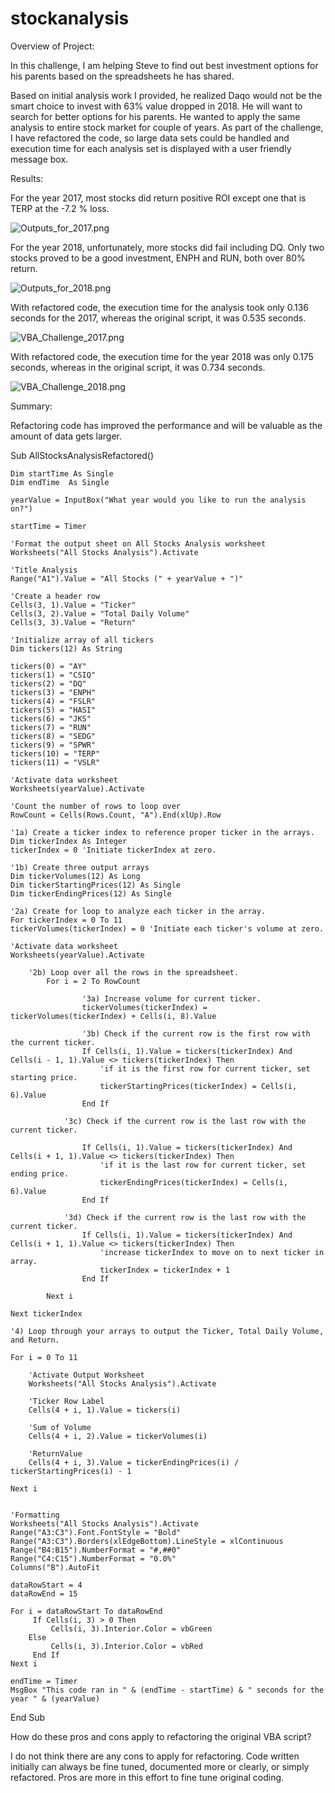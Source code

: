 # stockanalysis
Overview of Project:

In this challenge, I am helping Steve to find out best investment options for his parents based on the spreadsheets he has shared.

Based on initial analysis work I provided, he realized Daqo would not be the smart choice to invest with 63% value dropped in 2018. He will want to search for better options for his parents. He wanted to apply the same analysis to entire stock market for couple of years. As part of the challenge, I have refactored the code, so large data sets could be handled and execution time for each analysis set is displayed with a user friendly message box.

Results:

For the year 2017, most stocks did return positive ROI except one that is TERP at the -7.2 % loss.

![Outputs_for_2017.png](Resources/Outputs_for_2017.png)


For the year 2018, unfortunately, more stocks did fail including DQ. Only two stocks proved to be a good investment, ENPH and RUN, both over 80% return.

![Outputs_for_2018.png](Resources/Outputs_for_2018.png)


With refactored code, the execution time for the analysis took only 0.136 seconds for the 2017, whereas the original script, it was 0.535 seconds.

![VBA_Challenge_2017.png](Resources/VBA_Challenge_2017.png)


With refactored code, the execution time for the year 2018 was only 0.175 seconds, whereas in the original script, it was 0.734 seconds.

![VBA_Challenge_2018.png](Resources/VBA_Challenge_2018.png)


Summary:

Refactoring code has improved the performance and will be valuable as the amount of data gets larger.

Sub AllStocksAnalysisRefactored()

    Dim startTime As Single
    Dim endTime  As Single

    yearValue = InputBox("What year would you like to run the analysis on?")

    startTime = Timer

    'Format the output sheet on All Stocks Analysis worksheet
    Worksheets("All Stocks Analysis").Activate

    'Title Analysis
    Range("A1").Value = "All Stocks (" + yearValue + ")"

    'Create a header row
    Cells(3, 1).Value = "Ticker"
    Cells(3, 2).Value = "Total Daily Volume"
    Cells(3, 3).Value = "Return"

    'Initialize array of all tickers
    Dim tickers(12) As String

    tickers(0) = "AY"
    tickers(1) = "CSIQ"
    tickers(2) = "DQ"
    tickers(3) = "ENPH"
    tickers(4) = "FSLR"
    tickers(5) = "HASI"
    tickers(6) = "JKS"
    tickers(7) = "RUN"
    tickers(8) = "SEDG"
    tickers(9) = "SPWR"
    tickers(10) = "TERP"
    tickers(11) = "VSLR"

    'Activate data worksheet
    Worksheets(yearValue).Activate

    'Count the number of rows to loop over
    RowCount = Cells(Rows.Count, "A").End(xlUp).Row

    '1a) Create a ticker index to reference proper ticker in the arrays.
    Dim tickerIndex As Integer
    tickerIndex = 0 'Initiate tickerIndex at zero.

    '1b) Create three output arrays
    Dim tickerVolumes(12) As Long
    Dim tickerStartingPrices(12) As Single
    Dim tickerEndingPrices(12) As Single

    '2a) Create for loop to analyze each ticker in the array.
    For tickerIndex = 0 To 11
    tickerVolumes(tickerIndex) = 0 'Initiate each ticker's volume at zero.

    'Activate data worksheet
    Worksheets(yearValue).Activate

        '2b) Loop over all the rows in the spreadsheet.
            For i = 2 To RowCount

                    '3a) Increase volume for current ticker.
                    tickerVolumes(tickerIndex) = tickerVolumes(tickerIndex) + Cells(i, 8).Value

                    '3b) Check if the current row is the first row with the current ticker.
                    If Cells(i, 1).Value = tickers(tickerIndex) And Cells(i - 1, 1).Value <> tickers(tickerIndex) Then
                        'if it is the first row for current ticker, set starting price.
                        tickerStartingPrices(tickerIndex) = Cells(i, 6).Value
                    End If

                '3c) Check if the current row is the last row with the current ticker.

                    If Cells(i, 1).Value = tickers(tickerIndex) And Cells(i + 1, 1).Value <> tickers(tickerIndex) Then
                        'if it is the last row for current ticker, set ending price.
                        tickerEndingPrices(tickerIndex) = Cells(i, 6).Value
                    End If

                '3d) Check if the current row is the last row with the current ticker.
                    If Cells(i, 1).Value = tickers(tickerIndex) And Cells(i + 1, 1).Value <> tickers(tickerIndex) Then
                        'increase tickerIndex to move on to next ticker in array.
                        tickerIndex = tickerIndex + 1
                    End If

            Next i

    Next tickerIndex

    '4) Loop through your arrays to output the Ticker, Total Daily Volume, and Return.

    For i = 0 To 11

        'Activate Output Worksheet
        Worksheets("All Stocks Analysis").Activate

        'Ticker Row Label
        Cells(4 + i, 1).Value = tickers(i)

        'Sum of Volume
        Cells(4 + i, 2).Value = tickerVolumes(i)

        'ReturnValue
        Cells(4 + i, 3).Value = tickerEndingPrices(i) / tickerStartingPrices(i) - 1

    Next i


    'Formatting
    Worksheets("All Stocks Analysis").Activate
    Range("A3:C3").Font.FontStyle = "Bold"
    Range("A3:C3").Borders(xlEdgeBottom).LineStyle = xlContinuous
    Range("B4:B15").NumberFormat = "#,##0"
    Range("C4:C15").NumberFormat = "0.0%"
    Columns("B").AutoFit

    dataRowStart = 4
    dataRowEnd = 15

    For i = dataRowStart To dataRowEnd
         If Cells(i, 3) > 0 Then
             Cells(i, 3).Interior.Color = vbGreen
        Else
             Cells(i, 3).Interior.Color = vbRed
         End If
    Next i

    endTime = Timer
    MsgBox "This code ran in " & (endTime - startTime) & " seconds for the year " & (yearValue)

End Sub


How do these pros and cons apply to refactoring the original VBA script?

I do not think there are any cons to apply for refactoring. Code written initially can always be fine tuned, documented more or clearly, or simply refactored. Pros are more in this effort to fine tune original coding.
